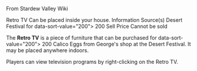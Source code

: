 From Stardew Valley Wiki

Retro TV Can be placed inside your house. Information Source(s) Desert Festival for data-sort-value="200"&gt; 200 Sell Price Cannot be sold

The **Retro TV** is a piece of furniture that can be purchased for data-sort-value="200"&gt; 200 Calico Eggs from George's shop at the Desert Festival. It may be placed anywhere indoors.

Players can view television programs by right-clicking on the Retro TV.